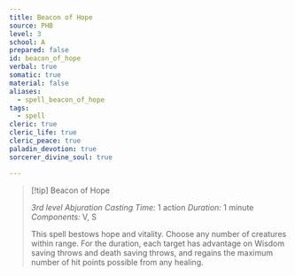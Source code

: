 ```yaml
---
title: Beacon of Hope
source: PHB
level: 3
school: A
prepared: false
id: beacon_of_hope
verbal: true
somatic: true
material: false
aliases:
  - spell_beacon_of_hope
tags:
  - spell
cleric: true
cleric_life: true
cleric_peace: true
paladin_devotion: true
sorcerer_divine_soul: true

---
```

>[!tip] Beacon of Hope
>
> *3rd level Abjuration*
> *Casting Time:* 1 action
> *Duration:* 1 minute
> *Components:* V, S
>
>This spell bestows hope and vitality. Choose any number of creatures within range. For the duration, each target has advantage on Wisdom saving throws and death saving throws, and regains the maximum number of hit points possible from any healing.
>

